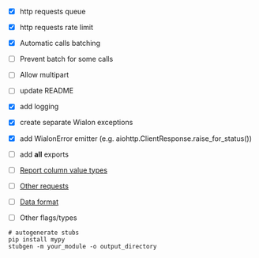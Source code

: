 - [x] http requests queue
- [x] http requests rate limit
- [x] Automatic calls batching
- [ ] Prevent batch for some calls
- [ ] Allow multipart
- [ ] update README
- [x] add logging
- [x] create separate Wialon exceptions
- [x] add WialonError emitter (e.g. aiohttp.ClientResponse.raise_for_status())
- [ ] add __all__ exports

- [ ] [Report column value types](https://sdk.wialon.com/wiki/en/sidebar/remoteapi/apiref/report/value_types)
- [ ] [Other requests](https://sdk.wialon.com/wiki/en/sidebar/remoteapi/apiref/requests/requests)
- [ ] [Data format](https://sdk.wialon.com/wiki/en/sidebar/remoteapi/apiref/format/format)
- [ ] Other flags/types

```shell
# autogenerate stubs
pip install mypy
stubgen -m your_module -o output_directory
```
